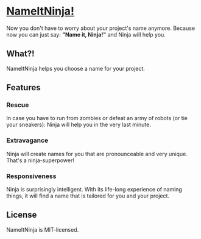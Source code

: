 # [NameItNinja!](http://nameit.ninja)
Now you don't have to worry about your project's name anymore. Because now you can just say: **"Name it, Ninja!"** and Ninja will help you.

## What?!
NameItNinja helps you choose a name for your project.


## Features

### Rescue
In case you have to run from zombies or defeat an army of robots (or tie your sneakers): Ninja will help you in the very last minute.

### Extravagance
Ninja will create names for you that are pronounceable and very unique. That's a ninja-superpower!

### Responsiveness
Ninja is surprisingly intelligent. With its life-long experience of naming things, it will find a name that is tailored for you and your project.


## License
NameItNinja is MIT-licensed.
